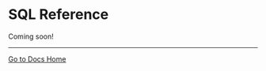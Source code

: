 # SQL Reference

Coming soon!

---
[Go to Docs Home](https://github.com/iexcloud/docs/blob/main/README.md)